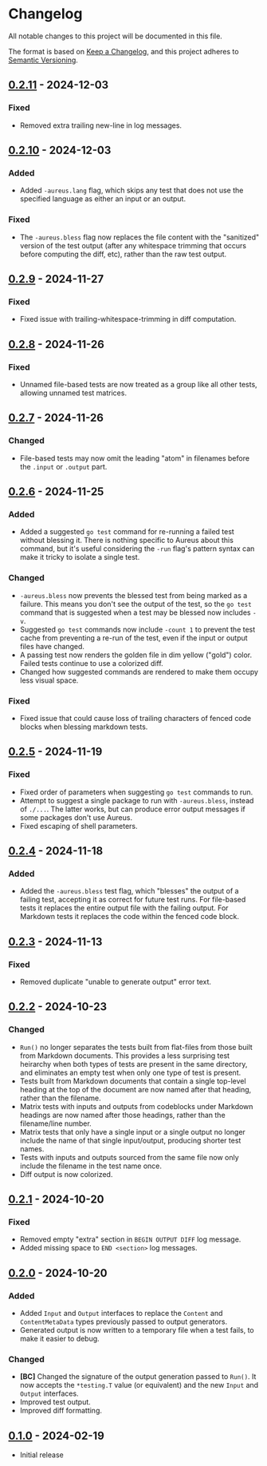 # Changelog

All notable changes to this project will be documented in this file.

The format is based on [Keep a Changelog], and this project adheres to
[Semantic Versioning].

<!-- references -->

[Keep a Changelog]: https://keepachangelog.com/en/1.0.0/
[Semantic Versioning]: https://semver.org/spec/v2.0.0.html

## [0.2.11] - 2024-12-03

### Fixed

- Removed extra trailing new-line in log messages.

## [0.2.10] - 2024-12-03

### Added

- Added `-aureus.lang` flag, which skips any test that does not use the
  specified language as either an input or an output.

### Fixed

- The `-aureus.bless` flag now replaces the file content with the "sanitized"
  version of the test output (after any whitespace trimming that occurs before
  computing the diff, etc), rather than the raw test output.

## [0.2.9] - 2024-11-27

### Fixed

- Fixed issue with trailing-whitespace-trimming in diff computation.

## [0.2.8] - 2024-11-26

### Fixed

- Unnamed file-based tests are now treated as a group like all other tests,
  allowing unnamed test matrices.

## [0.2.7] - 2024-11-26

### Changed

- File-based tests may now omit the leading "atom" in filenames before the
  `.input` or `.output` part.

## [0.2.6] - 2024-11-25

### Added

- Added a suggested `go test` command for re-running a failed test without
  blessing it. There is nothing specific to Aureus about this command, but it's
  useful considering the `-run` flag's pattern syntax can make it tricky to
  isolate a single test.

### Changed

- `-aureus.bless` now prevents the blessed test from being marked as a failure.
  This means you don't see the output of the test, so the `go test` command that
  is suggested when a test may be blessed now includes `-v`.
- Suggested `go test` commands now include `-count 1` to prevent the test cache
  from preventing a re-run of the test, even if the input or output files have
  changed.
- A passing test now renders the golden file in dim yellow ("gold") color.
  Failed tests continue to use a colorized diff.
- Changed how suggested commands are rendered to make them occupy less visual
  space.

### Fixed

- Fixed issue that could cause loss of trailing characters of fenced code blocks
  when blessing markdown tests.

## [0.2.5] - 2024-11-19

### Fixed

- Fixed order of parameters when suggesting `go test` commands to run.
- Attempt to suggest a single package to run with `-aureus.bless`, instead of
  `./...`. The latter works, but can produce error output messages if some
  packages don't use Aureus.
- Fixed escaping of shell parameters.

## [0.2.4] - 2024-11-18

### Added

- Added the `-aureus.bless` test flag, which "blesses" the output of a failing
  test, accepting it as correct for future test runs. For file-based tests it
  replaces the entire output file with the failing output. For Markdown tests it
  replaces the code within the fenced code block.

## [0.2.3] - 2024-11-13

### Fixed

- Removed duplicate "unable to generate output" error text.

## [0.2.2] - 2024-10-23

### Changed

- `Run()` no longer separates the tests built from flat-files from those built
  from Markdown documents. This provides a less surprising test heirarchy when
  both types of tests are present in the same directory, and eliminates an empty
  test when only one type of test is present.
- Tests built from Markdown documents that contain a single top-level heading at
  the top of the document are now named after that heading, rather than the
  filename.
- Matrix tests with inputs and outputs from codeblocks under Markdown headings
  are now named after those headings, rather than the filename/line number.
- Matrix tests that only have a single input or a single output no longer
  include the name of that single input/output, producing shorter test names.
- Tests with inputs and outputs sourced from the same file now only include the
  filename in the test name once.
- Diff output is now colorized.

## [0.2.1] - 2024-10-20

### Fixed

- Removed empty "extra" section in `BEGIN OUTPUT DIFF` log message.
- Added missing space to `END <section>` log messages.

## [0.2.0] - 2024-10-20

### Added

- Added `Input` and `Output` interfaces to replace the `Content` and
  `ContentMetaData` types previously passed to output generators.
- Generated output is now written to a temporary file when a test fails, to
  make it easier to debug.

### Changed

- **[BC]** Changed the signature of the output generation passed to `Run()`. It
  now accepts the `*testing.T` value (or equivalent) and the new `Input` and
  `Output` interfaces.
- Improved test output.
- Improved diff formatting.

## [0.1.0] - 2024-02-19

- Initial release

<!-- references -->

[Unreleased]: https://github.com/dogmatiq/aureus
[0.1.0]: https://github.com/dogmatiq/aureus/releases/tag/v0.1.0
[0.2.0]: https://github.com/dogmatiq/aureus/releases/tag/v0.2.0
[0.2.1]: https://github.com/dogmatiq/aureus/releases/tag/v0.2.1
[0.2.2]: https://github.com/dogmatiq/aureus/releases/tag/v0.2.2
[0.2.3]: https://github.com/dogmatiq/aureus/releases/tag/v0.2.3
[0.2.4]: https://github.com/dogmatiq/aureus/releases/tag/v0.2.4
[0.2.5]: https://github.com/dogmatiq/aureus/releases/tag/v0.2.5
[0.2.6]: https://github.com/dogmatiq/aureus/releases/tag/v0.2.6
[0.2.7]: https://github.com/dogmatiq/aureus/releases/tag/v0.2.7
[0.2.8]: https://github.com/dogmatiq/aureus/releases/tag/v0.2.8
[0.2.9]: https://github.com/dogmatiq/aureus/releases/tag/v0.2.9
[0.2.10]: https://github.com/dogmatiq/aureus/releases/tag/v0.2.10
[0.2.11]: https://github.com/dogmatiq/aureus/releases/tag/v0.2.11

<!-- version template
## [0.0.1] - YYYY-MM-DD

### Added
### Changed
### Deprecated
### Removed
### Fixed
### Security
-->
